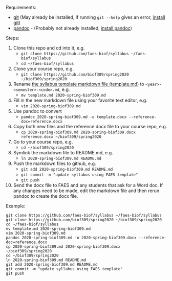 Requirements:
- [git](https://git-scm.com/) (May already be installed, if running `git --help` gives an error, [install git](https://www.atlassian.com/git/tutorials/install-git))
- [pandoc](https://pandoc.org/) - (Probably not already installed, [install pandoc](https://pandoc.org/installing.html))

Steps:
1. Clone this repo and cd into it, e.g.
   - `git clone https://github.com/faes-biof/syllabus ~/faes-biof/syllabus`
   - `cd ~/faes-biof/syllabus`
2. Clone your course repo, e.g.
   - `git clone https://github.com/biof309/spring2020 ~/biof309/spring2020`
3. Rename [the syllabus template markdown file (template.md)](/template.md) to `<year>-<semester>-<code>.md`, e.g.
   - `mv template.md 2020-spring-biof309.md`
4. Fill in the new markdown file using your favorite text editor, e.g.
   - `vim 2020-spring-biof309.md`
5. Use pandoc to convert
   - `pandoc 2020-spring-biof309.md -o template.docx --reference-doc=reference.docx`
6. Copy both new files and the reference docx file to your course repo, e.g.
   - `cp 2020-spring-biof309.md 2020-spring-biof309.docx reference.docx ~/biof309/spring2020`
7. Go to your course repo, e.g.
   - `cd ~/biof309/spring2020`
8. Symlink the markdown file to README.md, e.g.
   - `ln 2020-spring-biof309.md README.md`
9. Push the markdown files to github, e.g.
   - `git add 2020-spring-biof309.md README.md`
   - `git commit -m "update syllabus using FAES template"`
   - `git push`
10. Send the docx file to FAES and any students that ask for a Word doc. If any changes need to be made, edit the markdown file and then rerun pandoc to create the docx file.

Example:
```
git clone https://github.com/faes-biof/syllabus ~/faes-biof/syllabus
git clone https://github.com/biof309/spring2020 ~/biof309/spring2020
cd ~/faes-biof/syllabus
mv template.md 2020-spring-biof309.md
vim 2020-spring-biof309.md
pandoc 2020-spring-biof309.md -o 2020-spring-biof309.docx --reference-doc=reference.docx
cp 2020-spring-biof309.md 2020-spring-biof309.docx ~/biof309/spring2020
cd ~/biof309/spring2020
ln 2020-spring-biof309.md README.md
git add 2020-spring-biof309.md README.md
git commit -m "update syllabus using FAES template"
git push
```




